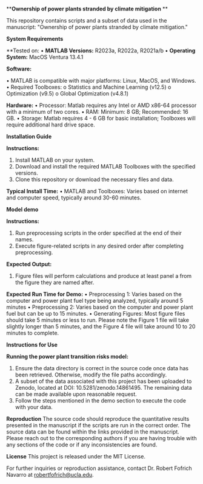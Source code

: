 ****Ownership of power plants stranded by climate mitigation**
**

This repository contains scripts and a subset of data used in the manuscript: "Ownership of power plants stranded by climate mitigation."

**System Requirements**

**Tested on:
•	**MATLAB Versions:** R2023a, R2022a, R2021a/b
•	**Operating System:** MacOS Ventura 13.4.1

**Software:**

•	MATLAB is compatible with major platforms: Linux, MacOS, and Windows.
•	Required Toolboxes:
o	Statistics and Machine Learning (v12.5)
o	Optimization (v9.5)
o	Global Optimization (v4.8.1)

**Hardware:**
•	Processor: Matlab requires any Intel or AMD x86-64 processor with a minimum of two cores.
•	RAM: Minimum: 8 GB; Recommended: 16 GB.
•	Storage: Matlab requires 4 - 6 GB for basic installation; Toolboxes will require additional hard drive space.

**Installation Guide**

**Instructions:**
1.	Install MATLAB on your system.
2.	Download and install the required MATLAB Toolboxes with the specified versions.
3.	Clone this repository or download the necessary files and data.
   
**Typical Install Time:**
•	MATLAB and Toolboxes: Varies based on internet and computer speed, typically around 30-60 minutes.

**Model demo**

**Instructions:**
1.	Run preprocessing scripts in the order specified at the end of their names.
2.	Execute figure-related scripts in any desired order after completing preprocessing.
   
**Expected Output:**
1.	Figure files will perform calculations and produce at least panel a from the figure they are named after.
   
**Expected Run Time for Demo:**
•	Preprocessing 1: Varies based on the computer and power plant fuel type being analyzed, typically around 5 minutes
•	Preprocessing 2: Varies based on the computer and power plant fuel but can be up to 15 minutes.
•	Generating Figures: Most figure files should take 5 minutes or less to run. Please note the Figure 1 file will take slightly longer than 5 minutes, and the Figure 4 file will take around 10 to 20 minutes to complete.

**Instructions for Use**

**Running the power plant transition risks model:**
1.	Ensure the data directory is correct in the source code once data has been retrieved. Otherwise, modify the file paths accordingly.
2.	A subset of the data associated with this project has been uploaded to Zenodo, located at DOI: 10.5281/zenodo.14861495. The remaining data can be made available upon reasonable request.
3.	Follow the steps mentioned in the demo section to execute the code with your data.

**Reproduction**
The source code should reproduce the quantitative results presented in the manuscript if the scripts are run in the correct order. The source data can be found within the links provided in the manuscript. Please reach out to the corresponding authors if you are having trouble with any sections of the code or if any inconsistencies are found.

**License**
This project is released under the MIT License.

For further inquiries or reproduction assistance, contact Dr. Robert Fofrich Navarro at robertfofrich@ucla.edu.

